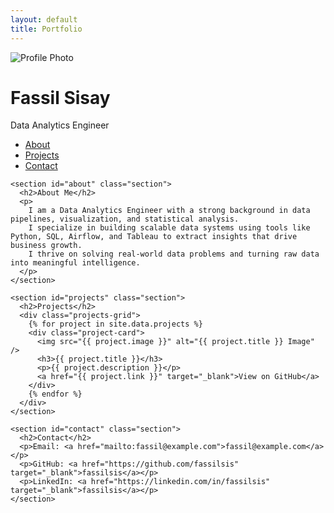 ```yaml
---
layout: default
title: Portfolio
---
```


<div class="layout">

  <!-- Sidebar -->
  <div class="sidebar">
    <img src="images/placeholder.jpg" alt="Profile Photo" class="profile-pic" />
    <h1>Fassil Sisay</h1>
    <p class="title">Data Analytics Engineer</p>
    <ul class="nav-links">
      <li><a href="#about">About</a></li>
      <li><a href="#projects">Projects</a></li>
      <li><a href="#contact">Contact</a></li>
    </ul>
  </div>

  <!-- Main Content -->
  <div class="main-content">
    
    <section id="about" class="section">
      <h2>About Me</h2>
      <p>
        I am a Data Analytics Engineer with a strong background in data pipelines, visualization, and statistical analysis.
        I specialize in building scalable data systems using tools like Python, SQL, Airflow, and Tableau to extract insights that drive business growth.
        I thrive on solving real-world data problems and turning raw data into meaningful intelligence.
      </p>
    </section>

    <section id="projects" class="section">
      <h2>Projects</h2>
      <div class="projects-grid">
        {% for project in site.data.projects %}
        <div class="project-card">
          <img src="{{ project.image }}" alt="{{ project.title }} Image" />
          <h3>{{ project.title }}</h3>
          <p>{{ project.description }}</p>
          <a href="{{ project.link }}" target="_blank">View on GitHub</a>
        </div>
        {% endfor %}
      </div>
    </section>

    <section id="contact" class="section">
      <h2>Contact</h2>
      <p>Email: <a href="mailto:fassil@example.com">fassil@example.com</a></p>
      <p>GitHub: <a href="https://github.com/fassilsis" target="_blank">fassilsis</a></p>
      <p>LinkedIn: <a href="https://linkedin.com/in/fassilsis" target="_blank">fassilsis</a></p>
    </section>

  </div>

</div>
